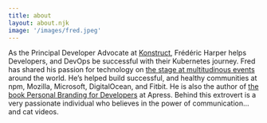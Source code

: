 ```yaml
---
title: about
layout: about.njk
image: '/images/fred.jpeg'
---
```


As the Principal Developer Advocate at [Konstruct](https://konstruct.io), Frédéric Harper helps Developers, and DevOps be successful with their Kubernetes journey. Fred has shared his passion for technology on [the stage at multitudinous events](../speaking) around the world. He’s helped build successful, and healthy communities at npm, Mozilla, Microsoft, DigitalOcean, and Fitbit. He is also the author of [the book Personal Branding for Developers](../book) at Apress. Behind this extrovert is a very passionate individual who believes in the power of communication... and cat videos.
